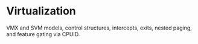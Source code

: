 # Virtualization

VMX and SVM models, control structures, intercepts, exits, nested paging, and feature gating via CPUID.

